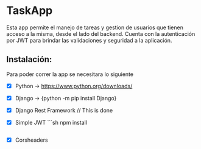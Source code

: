 # TaskApp

Esta app permite el manejo de tareas y gestion de usuarios que tienen acceso a la misma, desde el lado del backend. 
Cuenta con la autenticación por JWT para brindar las validaciones y seguridad a la aplicación.



## Instalación:

Para poder correr la app se necesitara lo siguiente

- [x] Python -> https://www.python.org/downloads/
- [x] Django -> {python -m pip install Django}
- [x] Django Rest Framework // This is done
- [x] Simple JWT   ```sh
   npm install
   ```
- [x] Corsheaders






